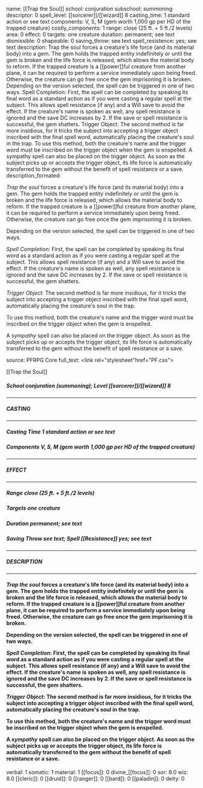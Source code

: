 name: [[Trap the Soul]]
school: conjuration
subschool: summoning
descriptor: 0
spell_level: [[sorcerer]]/[[wizard]] 8
casting_time: 1 standard action or see text
components: V, S, M (gem worth 1,000 gp per HD of the trapped creature)
costly_components: 1
range: close (25 ft. + 5 ft./2 levels)
area: 0
effect: 0
targets: one creature
duration: permanent; see text
dismissible: 0
shapeable: 0
saving_throw: see text
spell_resistence: yes; see text
description: Trap the soul forces a creature's life force (and its material body) into a gem. The gem holds the trapped entity indefinitely or until the gem is broken and the life force is released, which allows the material body to reform. If the trapped creature is a [[power]]ful creature from another plane, it can be required to perform a service immediately upon being freed. Otherwise, the creature can go free once the gem imprisoning it is broken.  Depending on the version selected, the spell can be triggered in one of two ways.  Spell Completion: First, the spell can be completed by speaking its final word as a standard action as if you were casting a regular spell at the subject. This allows spell resistance (if any) and a Will save to avoid the effect. If the creature's name is spoken as well, any spell resistance is ignored and the save DC increases by 2. If the save or spell resistance is successful, the gem shatters.  Trigger Object: The second method is far more insidious, for it tricks the subject into accepting a trigger object inscribed with the final spell word, automatically placing the creature's soul in the trap.  To use this method, both the creature's name and the trigger word must be inscribed on the trigger object when the gem is enspelled.  A sympathy spell can also be placed on the trigger object. As soon as the subject picks up or accepts the trigger object, its life force is automatically transferred to the gem without the benefit of spell resistance or a save.
description_formated: <p><i>Trap the soul</i> forces a creature's life force (and its material body) into a gem. The gem holds the trapped entity indefinitely or until the gem is broken and the life force is released, which allows the material body to reform. If the trapped creature is a [[power]]ful creature from another plane, it can be required to perform a service immediately upon being freed. Otherwise, the creature can go free once the gem imprisoning it is broken.</p><p>Depending on the version selected, the spell can be triggered in one of two ways.</p><p><i>Spell Completion</i>: First, the spell can be completed by speaking its final word as a standard action as if you were casting a regular spell at the subject. This allows spell resistance (if any) and a Will save to avoid the effect. If the creature's name is spoken as well, any spell resistance is ignored and the save DC increases by 2. If the save or spell resistance is successful, the gem shatters.</p><p><i>Trigger Object</i>: The second method is far more insidious, for it tricks the subject into accepting a trigger object inscribed with the final spell word, automatically placing the creature's soul in the trap.</p><p>To use this method, both the creature's name and the trigger word must be inscribed on the trigger object when the gem is enspelled.</p><p>A <i>sympathy</i> spell can also be placed on the trigger object. As soon as the subject picks up or accepts the trigger object, its life force is automatically transferred to the gem without the benefit of spell resistance or a save.</p>
source: PFRPG Core
full_text: <link rel="stylesheet"href="PF.css"><div class="heading"><p class="alignleft">[[Trap the Soul]]</p><div style="clear: both;"></div></div><div><h5><b>School </b>conjuration (summoning); <b>Level </b>[[sorcerer]]/[[wizard]] 8</h5></div><hr/><div><h5><b>CASTING</b></h5></div><hr/><div><h5><b>Casting Time </b>1 standard action or see text</h5><h5><b>Components </b>V, S, M (gem worth 1,000 gp per HD of the trapped creature)</h5></div><hr/><div><h5><b>EFFECT</b></h5></div><hr/><div><h5><b>Range </b>close (25 ft. + 5 ft./2 levels)</h5><h5><b>Targets </b>one creature</h5><h5><b>Duration </b>permanent; see text</h5><h5><b>Saving Throw </b>see text; <b>Spell [[Resistance]] </b>yes; see text</h5></div><hr/><div><h5><b>DESCRIPTION</b></h5></div><hr/><div><h4><p><i>Trap the soul</i> forces a creature's life force (and its material body) into a gem. The gem holds the trapped entity indefinitely or until the gem is broken and the life force is released, which allows the material body to reform. If the trapped creature is a [[power]]ful creature from another plane, it can be required to perform a service immediately upon being freed. Otherwise, the creature can go free once the gem imprisoning it is broken.</p><p>Depending on the version selected, the spell can be triggered in one of two ways.</p><p><i>Spell Completion</i>: First, the spell can be completed by speaking its final word as a standard action as if you were casting a regular spell at the subject. This allows spell resistance (if any) and a Will save to avoid the effect. If the creature's name is spoken as well, any spell resistance is ignored and the save DC increases by 2. If the save or spell resistance is successful, the gem shatters.</p><p><i>Trigger Object</i>: The second method is far more insidious, for it tricks the subject into accepting a trigger object inscribed with the final spell word, automatically placing the creature's soul in the trap.</p><p>To use this method, both the creature's name and the trigger word must be inscribed on the trigger object when the gem is enspelled.</p><p>A <i>sympathy</i> spell can also be placed on the trigger object. As soon as the subject picks up or accepts the trigger object, its life force is automatically transferred to the gem without the benefit of spell resistance or a save.</p></h4></div>
verbal: 1
somatic: 1
material: 1
[[focus]]: 0
divine_[[focus]]: 0
sor: 8.0
wiz: 8.0
[[cleric]]: 0
[[druid]]: 0
[[ranger]]: 0
[[bard]]: 0
[[paladin]]: 0
deity: 0
